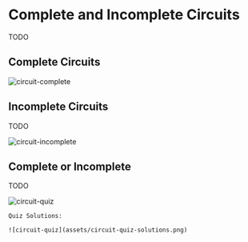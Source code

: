 # Complete and Incomplete Circuits

TODO

## Complete Circuits

![circuit-complete](assets/circuit-complete.png)

## Incomplete Circuits

TODO

![circuit-incomplete](assets/circuit-incomplete.png)

## Complete or Incomplete

TODO

![circuit-quiz](assets/circuit-quiz.png)

```{toggle}
Quiz Solutions:

![circuit-quiz](assets/circuit-quiz-solutions.png)
```


